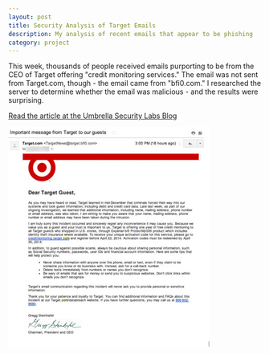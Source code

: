 ```yaml
---
layout: post
title: Security Analysis of Target Emails
description: My analysis of recent emails that appear to be phishing
category: project
---
```


This week, thousands of people received emails purporting to be from the CEO of Target offering "credit monitoring services." The email was not sent from Target.com, though - the email came from "bfi0.com." I researched the server to determine whether the email was malicious - and the results were surprising. 

[Read the article at the Umbrella Security Labs Blog](http://labs.umbrella.com/2014/01/18/phishing-official-targets-credit-card-monitoring-email-bfi0-com/)

<a href="http://labs.umbrella.com/2014/01/18/phishing-official-targets-credit-card-monitoring-email-bfi0-com/"><img src="/images/target.jpg" alt="target"/></a>


